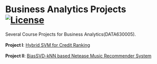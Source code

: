 # Business Analytics Projects [![License](https://img.shields.io/badge/license-MIT-blue.svg)](./LICENSE.md) 
Several Course Projects for Business Analytics(DATA630005).</br>
</br>
**Project I**: [Hybrid SVM for Credit Ranking](https://github.com/Coalin/Business-Analytics-Projects/blob/master/Hybrid%20SVM%20for%20Credit%20Ranking.r)</br>
</br>
**Project II**: [BiasSVD-kNN based Netease Music Recommender System](https://github.com/Coalin/Business-Analytics-Projects/blob/master/BiasSVD-kNN%20based%20Netease%20Music%20Recommender%20System.py)
